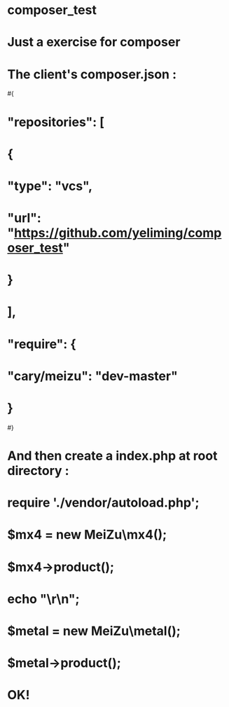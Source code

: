# composer_test
# Just a exercise for composer

# The client's composer.json :
#{
#    "repositories": [
#        {
#            "type": "vcs",
#            "url": "https://github.com/yeliming/composer_test"
#        }
#    ],
#    "require": {
#        "cary/meizu": "dev-master"
#    }
#}

# And then create a index.php at root directory :
# require './vendor/autoload.php';
# $mx4 = new MeiZu\mx4();
# $mx4->product();
# echo "\r\n";
# $metal = new MeiZu\metal();
# $metal->product();

# OK!
